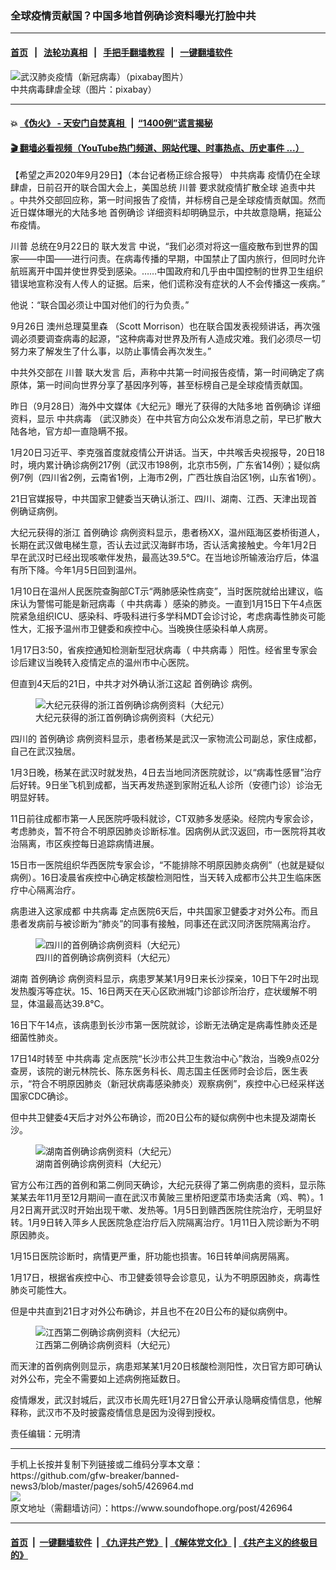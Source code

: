 ### 全球疫情贡献国？中国多地首例确诊资料曝光打脸中共
------------------------

#### [首页](https://github.com/gfw-breaker/banned-news3/blob/master/README.md) &nbsp;&nbsp;|&nbsp;&nbsp; [法轮功真相](https://github.com/begood0513/basic/blob/master/README.md)  &nbsp;&nbsp;|&nbsp;&nbsp; [手把手翻墙教程](https://github.com/gfw-breaker/guides/wiki)  &nbsp;&nbsp;|&nbsp;&nbsp; [一键翻墙软件](https://github.com/gfw-breaker/nogfw/blob/master/README.md)  



<div><img alt="武汉肺炎疫情（新冠病毒）（pixabay图片）" src="https://img.soundofhope.org/2020-02/coronavirus.gif"/>
<br/><figcaption class="caption">
 中共病毒肆虐全球（图片：pixabay）
</figcaption></div><hr/>

#### 💥 [《伪火》 - 天安门自焚真相 ](http://158.247.195.190:10000/videos/blog/weihuo.html)&nbsp; |&nbsp; [“1400例”谎言揭秘  ](http://158.247.195.190:10000/videos/blog/jiexi1400.html)

#### [ 🎬  翻墙必看视频（YouTube热门频道、网站代理、时事热点、历史事件 ...）](https://github.com/gfw-breaker/links/blob/master/banned.md)

<div><div class="Content__Wrapper sc-1bvya0-0 grZQxZ">
 <p class="meta-top">
  <span class="meta">
   【希望之声2020年9月29日】（本台记者杨正综合报导）
  </span>
  <ok href="/term/248971">
   中共病毒
  </ok>
  疫情仍在全球肆虐，日前召开的联合国大会上，美国总统
  <ok href="/term/1041">
   川普
  </ok>
  要求就疫情扩散全球
  <ok href="/term/260260">
   追责中共
  </ok>
  。中共外交部回应称，第一时间报告了疫情，并标榜自己是全球疫情贡献国。然而近日媒体曝光的大陆多地
  <ok href="/term/386614">
   首例确诊
  </ok>
  详细资料却明确显示，中共故意隐瞒，拖延公布疫情。
 </p>
 <p>
  <ok href="/term/1041">
   川普
  </ok>
  总统在9月22日的
  <ok href="/term/386620">
   联大发言
  </ok>
  中说，“我们必须对将这一瘟疫散布到世界的国家——中国——进行问责。在病毒传播的早期，中国禁止了国内旅行，但同时允许航班离开中国并使世界受到感染。……中国政府和几乎由中国控制的世界卫生组织错误地宣称没有人传人的证据。后来，他们谎称没有症状的人不会传播这一疾病。”
 </p>
 <div class="AD_Embed__Wrap-sc-1xslmin-0 igMuqX module desktop">
  <div>
  </div>
 </div>
 <p>
  他说：“联合国必须让中国对他们的行为负责。”
 </p>
 <p>
  9月26日
  <ok href="/term/386623">
   澳州总理莫里森
  </ok>
  （Scott Morrison）也在联合国发表视频讲话，再次强调必须要调查病毒的起源，“这种病毒对世界及所有人造成灾难。我们必须尽一切努力来了解发生了什么事，以防止事情会再次发生。”
 </p>
 <p>
  中共外交部在
  <ok href="/term/1041">
   川普
  </ok>
  <ok href="/term/386620">
   联大发言
  </ok>
  后，声称中共第一时间报告疫情，第一时间确定了病原体，第一时间向世界分享了基因序列等，甚至标榜自己是全球疫情贡献国。
 </p>
 <p>
  昨日（9月28日）海外中文媒体《大纪元》曝光了获得的大陆多地
  <ok href="/term/386614">
   首例确诊
  </ok>
  详细资料，显示
  <ok href="/term/248971">
   中共病毒
  </ok>
  （武汉肺炎）在中共官方向公众发布消息之前，早已扩散大陆各地，官方却一直隐瞒不报。
 </p>
 <p>
  1月20日习近平、李克强首度就疫情公开讲话。当天，中共喉舌央视报导，20日18时，境内累计确诊病例217例（武汉市198例，北京市5例，广东省14例）；疑似病例7例（四川省2例，云南省1例，上海市2例，广西壮族自治区1例，山东省1例）。
 </p>
 <p>
  21日官媒报导，中共国家卫健委当天确认浙江、四川、湖南、江西、天津出现首例确证病例。
 </p>
 <p>
  大纪元获得的浙江
  <ok href="/term/386614">
   首例确诊
  </ok>
  病例资料显示，患者杨XX，温州瓯海区娄桥街道人，长期在武汉做电梯生意，否认去过武汉海鲜市场，否认活禽接触史。今年1月2日早在武汉时已经出现咳嗽伴发热，最高达39.5℃。在当地诊所输液治疗后，体温有所下降。今年1月5日回到温州。
 </p>
 <p>
  1月10日在温州人民医院查胸部CT示“两肺感染性病变”，当时医院就给出建议，临床认为警惕可能是新冠病毒（
  <ok href="/term/248971">
   中共病毒
  </ok>
  ）感染的肺炎。一直到1月15日下午4点医院紧急组织ICU、感染科、呼吸科进行多学科MDT会诊讨论，考虑病毒性肺炎可能性大，汇报予温州市卫健委和疾控中心。当晚换住感染科单人病房。
 </p>
 <p>
  1月17日3:50，省疾控通知检测新型冠状病毒（
  <ok href="/term/248971">
   中共病毒
  </ok>
  ）阳性。经省里专家会诊后建议当晚转入疫情定点的温州市中心医院。
 </p>
 <p>
  但直到4天后的21日，中共才对外确认浙江这起
  <ok href="/term/386614">
   首例确诊
  </ok>
  病例。
 </p>
 <figure class="OImage__StyledFigure-sc-1lfley0-0 hHSfVg">
  <img alt="大纪元获得的浙江首例确诊病例资料（大纪元）" src="https://img.soundofhope.org/2020-09/1601384438379.png"/>
  <br/><figcaption>
   大纪元获得的浙江首例确诊病例资料（大纪元）
  </figcaption>
 </figure>
 <p>
  四川的
  <ok href="/term/386614">
   首例确诊
  </ok>
  病例资料显示，患者杨某是武汉一家物流公司副总，家住成都，自己在武汉独居。
 </p>
 <p>
  1月3日晚，杨某在武汉时就发热，4日去当地同济医院就诊，以“病毒性感冒”治疗后好转。9日坐飞机到成都，当天再发热遂到家附近私人诊所（安德门诊）诊治无明显好转。
 </p>
 <p>
  11日前往成都市第一人民医院呼吸科就诊，CT双肺多发感染。经院内专家会诊，考虑肺炎，暂不符合不明原因肺炎诊断标准。因病例从武汉返回，市一医院将其收治隔离，市区疾控每日追踪病情进展。
 </p>
 <p>
  15日市一医院组织华西医院专家会诊，“不能排除不明原因肺炎病例”（也就是疑似病例）。16日凌晨省疾控中心确定核酸检测阳性，当天转入成都市公共卫生临床医疗中心隔离治疗。
 </p>
 <p>
  病患进入这家成都
  <ok href="/term/248971">
   中共病毒
  </ok>
  定点医院6天后，中共国家卫健委才对外公布。而且患者发病前与被诊断为“肺炎”的同事有接触，同事还在武汉同济医院隔离治疗。
 </p>
 <figure class="OImage__StyledFigure-sc-1lfley0-0 hHSfVg">
  <img alt="四川的首例确诊病例资料（大纪元）" src="https://img.soundofhope.org/2020-09/1601384687221.png"/>
  <br/><figcaption>
   四川的首例确诊病例资料（大纪元）
  </figcaption>
 </figure>
 <p>
  湖南
  <ok href="/term/386614">
   首例确诊
  </ok>
  病例资料显示，病患罗某某1月9日来长沙探亲，10日下午2时出现发热腹泻等症状。15、16日两天在天心区欧洲城门诊部诊所治疗，症状缓解不明显，体温最高达39.8℃。
 </p>
 <p>
  16日下午14点，该病患到长沙市第一医院就诊，诊断无法确定是病毒性肺炎还是细菌性肺炎。
 </p>
 <p>
  17日14时转至
  <ok href="/term/248971">
   中共病毒
  </ok>
  定点医院“长沙市公共卫生救治中心”救治，当晚9点02分查房，该院的谢元林院长、陈东医务科长、周志国主任医师时会诊后，医生表示，“符合不明原因肺炎（新冠状病毒感染肺炎）观察病例”，疾控中心已经采样送国家CDC确诊。
 </p>
 <p>
  但中共卫健委4天后才对外公布确诊，而20日公布的疑似病例中也未提及湖南长沙。
 </p>
 <figure class="OImage__StyledFigure-sc-1lfley0-0 hHSfVg">
  <img alt="湖南首例确诊病例资料（大纪元）" src="https://img.soundofhope.org/2020-09/1601384749227.png"/>
  <br/><figcaption>
   湖南首例确诊病例资料（大纪元）
  </figcaption>
 </figure>
 <p>
  官方公布江西的首例和第二例同天确诊，大纪元获得了第二例病患的资料，显示陈某某去年11月至12月期间一直在武汉市黄陂三里桥阳逻菜市场卖活禽（鸡、鸭）。1月2日离开武汉时开始出现干嗽、发热等。1月5日到赣西医院住院治疗，无明显好转。1月9日转入萍乡人民医院急症治疗后入院隔离治疗。1月11日入院诊断为不明原因肺炎。
 </p>
 <p>
  1月15日医院诊断时，病情更严重，肝功能也损害。16日转单间病房隔离。
 </p>
 <p>
  1月17日，根据省疾控中心、市卫健委领导会诊意见，认为不明原因肺炎，病毒性肺炎可能性大。
 </p>
 <p>
  但是中共直到21日才对外公布确诊，并且也不在20日公布的疑似病例中。
 </p>
 <figure class="OImage__StyledFigure-sc-1lfley0-0 hHSfVg">
  <img alt="江西第二例确诊病例资料（大纪元）" src="https://img.soundofhope.org/2020-09/1601384810505.png"/>
  <br/><figcaption>
   江西第二例确诊病例资料（大纪元）
  </figcaption>
 </figure>
 <p>
  而天津的首例病例则显示，病患郑某某1月20日核酸检测阳性，次日官方即可确认对外公布，完全不需要如上述病例拖延数日。
 </p>
 <p>
  疫情爆发，武汉封城后，武汉市长周先旺1月27日曾公开承认隐瞒疫情信息，他解释称，武汉市不及时披露疫情信息是因为没得到授权。
 </p>
 <p class="meta-btm">
  责任编辑：元明清
 </p>
</div>
</div>
<hr/>
手机上长按并复制下列链接或二维码分享本文章：<br/>
https://github.com/gfw-breaker/banned-news3/blob/master/pages/soh5/426964.md <br/>
<a href='https://github.com/gfw-breaker/banned-news3/blob/master/pages/soh5/426964.md'><img src='https://github.com/gfw-breaker/banned-news3/blob/master/pages/soh5/426964.md.png'/></a> <br/>
原文地址（需翻墙访问）：https://www.soundofhope.org/post/426964


------------------------
#### [首页](https://github.com/gfw-breaker/banned-news3/blob/master/README.md) &nbsp;|&nbsp; [一键翻墙软件](https://github.com/gfw-breaker/nogfw/blob/master/README.md) &nbsp;| [《九评共产党》](https://github.com/gfw-breaker/9ping.md/blob/master/README.md#九评之一评共产党是什么) | [《解体党文化》](https://github.com/gfw-breaker/jtdwh.md/blob/master/README.md) | [《共产主义的终极目的》](https://github.com/gfw-breaker/gczydzjmd.md/blob/master/README.md)


<img src='http://gfw-breaker.win/banned-news3/pages/soh5/426964.md' width='0px' height='0px'/>